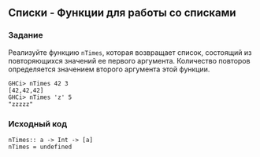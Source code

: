 ## Списки - Функции для работы со списками

### Задание

Реализуйте функцию `nTimes`, которая возвращает список, состоящий из повторяющихся значений ее первого аргумента. Количество повторов определяется значением второго аргумента этой функции.

```
GHCi> nTimes 42 3
[42,42,42]
GHCi> nTimes 'z' 5
"zzzzz"
```

### Исходный код

```
nTimes:: a -> Int -> [a]
nTimes = undefined
```
